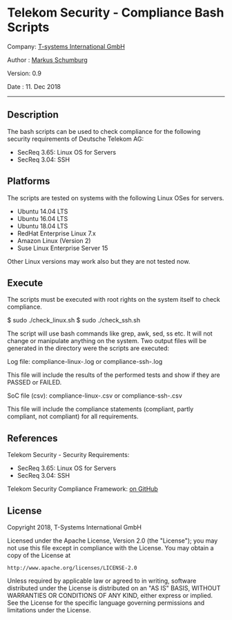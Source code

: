 # Telekom Security - Compliance Bash Scripts

Company: [T-systems International GmbH](https://www.t-systems.com)

Author : [Markus Schumburg](mailto://security.automation@telekom.de)

Version: 0.9

Date   : 11. Dec 2018

-------------------------------------------------------------------------------

## Description

The bash scripts can be used to check compliance for the following security
requirements of Deutsche Telekom AG:

* SecReq 3.65: Linux OS for Servers
* SecReq 3.04: SSH

## Platforms

The scripts are tested on systems with the following Linux OSes for servers.

* Ubuntu 14.04 LTS
* Ubuntu 16.04 LTS
* Ubuntu 18.04 LTS
* RedHat Enterprise Linux 7.x
* Amazon Linux (Version 2)
* Suse Linux Enterprise Server 15

Other Linux versions may work also but they are not tested now.

## Execute

The scripts must be executed with root rights on the system itself to check compliance.

$ sudo ./check_linux.sh
$ sudo ./check_ssh.sh

The script will use bash commands like grep, awk, sed, ss etc. It will not change
or manipulate anything on the system. Two output files will be generated in the directory were the scripts are executed:

Log file: compliance-linux-<date>.log or compliance-ssh-<date>.log

This file will include the results of the performed tests and show if they are
PASSED or FAILED.

SoC file (csv): compliance-linux-<date>.csv or compliance-ssh-<date>.csv

This file will include the compliance statements (compliant, partly compliant, not compliant) for all requirements.

## References

Telekom Security - Security Requirements:
* SecReq 3.65: Linux OS for Servers
* SecReq 3.04: SSH

Telekom Security Compliance Framework: [on GitHub](https://github.com/telekomsecurity/TelekomSecurity.Compliance.Framework)

## License

Copyright 2018, T-Systems International GmbH

Licensed under the Apache License, Version 2.0 (the "License");
you may not use this file except in compliance with the License.
You may obtain a copy of the License at

    http://www.apache.org/licenses/LICENSE-2.0

Unless required by applicable law or agreed to in writing, software
distributed under the License is distributed on an "AS IS" BASIS,
WITHOUT WARRANTIES OR CONDITIONS OF ANY KIND, either express or implied.
See the License for the specific language governing permissions and
limitations under the License.
